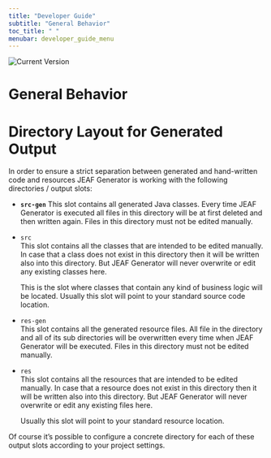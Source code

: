 ```yaml
---
title: "Developer Guide"
subtitle: "General Behavior"
toc_title: " "
menubar: developer_guide_menu
---
```


![Current Version](https://maven-badges.herokuapp.com/maven-central/com.anaptecs.jeaf.generator/jeaf-generator/badge.svg)

# General Behavior

# Directory Layout for Generated Output

In order to ensure a strict separation between generated and hand-written code and resources JEAF Generator is working with the following directories / output slots:

- **`src-gen`**
  This slot contains all generated Java classes. Every time JEAF Generator is executed all files in this directory will be at first deleted and then written again. Files in this directory must not be edited manually.  

- `src`  
  This slot contains all the classes that are intended to be edited manually. In case that a class does not exist in this directory then it will be written also into this directory. But JEAF Generator will never overwrite or edit any existing classes here.
  
  This is the slot where classes that contain any kind of business logic will be located. Usually this slot will point to your standard source code location.  

- `res-gen`  
  This slot contains all the generated resource files. All file in the directory and all of its sub directories will be overwritten every time when JEAF Generator will be executed. Files in this directory must not be edited manually.  

- `res`  
  This slot contains all the resources that are intended to be edited manually. In case that a resource does not exist in this directory then it will be written also into this directory. But JEAF Generator will never overwrite or edit any existing files here.  

  Usually this slot will point to your standard resource location.  

Of course it’s possible to configure a concrete directory for each of these output slots according to your project settings.
